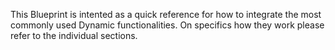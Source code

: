 
This Blueprint is intented as a quick reference for how to integrate the most commonly
used Dynamic functionalities. On specifics how they work please refer to the individual sections.

